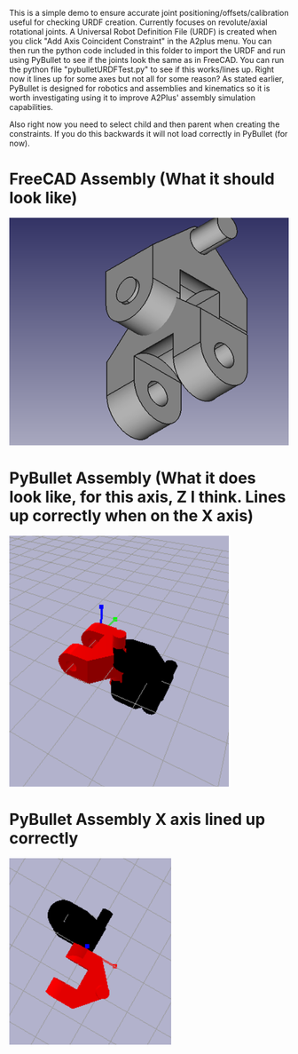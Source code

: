 This is a simple demo to ensure accurate joint positioning/offsets/calibration useful for checking URDF creation. Currently focuses on revolute/axial rotational joints. A Universal Robot Definition File (URDF) is created when you click "Add Axis Coincident Constraint" in the A2plus menu. You can then run the python code included in this folder to import the URDF and run using PyBullet to see if the joints look the same as in FreeCAD. You can run the python file "pybulletURDFTest.py" to see if this works/lines up. Right now it lines up for some axes but not all for some reason? As stated earlier, PyBullet is designed for robotics and assemblies and kinematics so it is worth investigating using it to improve A2Plus' assembly simulation capabilities.

Also right now you need to select child and then parent when creating the constraints. If you do this backwards it will not load correctly in PyBullet (for now).

# FreeCAD Assembly (What it should look like)
![FreeCAD Assembly (What it should look like)](FreeCAD_ArmLink.png)

# PyBullet Assembly (What it does look like, for this axis, Z I think. Lines up correctly when on the X axis)
![PyBullet Assembly (What it does look like, for this axis)](PyBullet_ArmLink.png)

# PyBullet Assembly X axis lined up correctly
![PyBullet Assembly X axis lined up correctly](PyBullet_ArmLinkXAxis.png)
